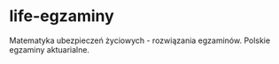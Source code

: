# life-egzaminy
Matematyka ubezpieczeń życiowych - rozwiązania egzaminów. Polskie egzaminy aktuarialne.
